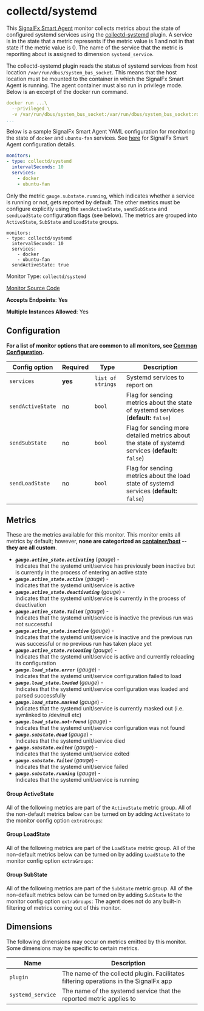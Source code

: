 <!--- GENERATED BY gomplate from scripts/docs/monitor-page.md.tmpl --->

# collectd/systemd

This [SignalFx Smart Agent](https://github.com/signalfx/signalfx-agent) monitor collects metrics about the state of
configured systemd services using the [collectd-systemd](https://github.com/signalfx/collectd-systemd)
plugin. A service is in the state that a metric represents if the metric value is 1 and not in that state if the
metric value is 0. The name of the service that the metric is reporiting about is assigned to dimension
`systemd_service`.

The collectd-systemd plugin reads the status of systemd services from host location `/var/run/dbus/system_bus_socket`.
This means that the host location must be mounted to the container in which the SignalFx Smart Agent is running.
The agent container must also run in privilege mode. Below is an excerpt of the docker run command.
```yaml
docker run ...\
  --privileged \
  -v /var/run/dbus/system_bus_socket:/var/run/dbus/system_bus_socket:ro \
...
```
Below is a sample SignalFx Smart Agent YAML configuration for monitoring the state of `docker` and `ubuntu-fan`
services. See [here](https://github.com/signalfx/signalfx-agent#configuration) for SignalFx Smart Agent
configuration details.
```yaml
monitors:
- type: collectd/systemd
  intervalSeconds: 10
  services:
    - docker
    - ubuntu-fan
```
Only the metric `gauge.substate.running`, which indicates whether a service is running or not, gets reported by default.
The other metrics must be configure explicitly using the `sendActiveState`, `sendSubState` and `sendLoadState`
configuration flags (see below). The metrics are grouped into `ActiveState`, `SubState` and `LoadState` groups.
```
monitors:
- type: collectd/systemd
  intervalSeconds: 10
  services:
    - docker
    - ubuntu-fan
  sendActiveState: true
```


Monitor Type: `collectd/systemd`

[Monitor Source Code](https://github.com/signalfx/signalfx-agent/tree/master/internal/monitors/collectd/systemd)

**Accepts Endpoints**: **Yes**

**Multiple Instances Allowed**: Yes

## Configuration

**For a list of monitor options that are common to all monitors, see [Common
Configuration](../monitor-config.md#common-configuration).**


| Config option | Required | Type | Description |
| --- | --- | --- | --- |
| `services` | **yes** | `list of strings` | Systemd services to report on |
| `sendActiveState` | no | `bool` | Flag for sending metrics about the state of systemd services (**default:** `false`) |
| `sendSubState` | no | `bool` | Flag for sending more detailed metrics about the state of systemd services (**default:** `false`) |
| `sendLoadState` | no | `bool` | Flag for sending metrics about the load state of systemd services (**default:** `false`) |


## Metrics

These are the metrics available for this monitor.
This monitor emits all metrics by default; however, **none are categorized as
[container/host](https://docs.signalfx.com/en/latest/admin-guide/usage.html#about-custom-bundled-and-high-resolution-metrics)
-- they are all custom**.



 - ***`gauge.active_state.activating`*** (*gauge*) - <br>    Indicates that the systemd unit/service has previously been inactive but is currently in the process of entering an active state
 - ***`gauge.active_state.active`*** (*gauge*) - <br>    Indicates that the systemd unit/service is active
 - ***`gauge.active_state.deactivating`*** (*gauge*) - <br>    Indicates that the systemd unit/service is currently in the process of deactivation
 - ***`gauge.active_state.failed`*** (*gauge*) - <br>    Indicates that the systemd unit/service is inactive the previous run was not successful
 - ***`gauge.active_state.inactive`*** (*gauge*) - <br>    Indicates that the systemd unit/service is inactive and the previous run was successful or no previous run has taken place yet
 - ***`gauge.active_state.reloading`*** (*gauge*) - <br>    Indicates that the systemd unit/service is active and currently reloading its configuration
 - ***`gauge.load_state.error`*** (*gauge*) - <br>    Indicates that the systemd unit/service configuration failed to load
 - ***`gauge.load_state.loaded`*** (*gauge*) - <br>    Indicates that the systemd unit/service configuration was loaded and parsed successfully
 - ***`gauge.load_state.masked`*** (*gauge*) - <br>    Indicates that the systemd unit/service is currently masked out (i.e. symlinked to /dev/null etc)
 - ***`gauge.load_state.not-found`*** (*gauge*) - <br>    Indicates that the systemd unit/service configuration was not found
 - ***`gauge.substate.dead`*** (*gauge*) - <br>    Indicates that the systemd unit/service died
 - ***`gauge.substate.exited`*** (*gauge*) - <br>    Indicates that the systemd unit/service exited
 - ***`gauge.substate.failed`*** (*gauge*) - <br>    Indicates that the systemd unit/service failed
 - ***`gauge.substate.running`*** (*gauge*) - <br>    Indicates that the systemd unit/service is running

#### Group ActiveState
All of the following metrics are part of the `ActiveState` metric group. All of
the non-default metrics below can be turned on by adding `ActiveState` to the
monitor config option `extraGroups`:

#### Group LoadState
All of the following metrics are part of the `LoadState` metric group. All of
the non-default metrics below can be turned on by adding `LoadState` to the
monitor config option `extraGroups`:

#### Group SubState
All of the following metrics are part of the `SubState` metric group. All of
the non-default metrics below can be turned on by adding `SubState` to the
monitor config option `extraGroups`:
The agent does not do any built-in filtering of metrics coming out of this
monitor.
## Dimensions

The following dimensions may occur on metrics emitted by this monitor.  Some
dimensions may be specific to certain metrics.

| Name | Description |
| ---  | ---         |
| `plugin` | The name of the collectd plugin. Facilitates filtering operations in the SignalFx app |
| `systemd_service` | The name of the systemd service that the reported metric applies to |



